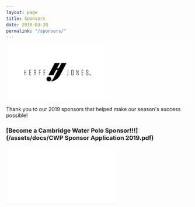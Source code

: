 ```yaml
---
layout: page
title: Sponsors
date: 2018-03-20
permalink: "/sponsors/"
---
```


<!-- <div class="row">
    
<img class="col-xs-4 mb-2 p-2" src="/assets/images/sponsors/el-don-color.jpg" height="150px"/>
<img class="col-xs-4 mb-2 p-2" src="/assets/images/sponsors/hj-color.jpg" height="150px"/>
<img class="col-xs-4 mb-2 p-2" src="/assets/images/sponsors/hillhouse.png" height="150px"/>
<img class="col-xs-4 mb-2 p-2" src="/assets/images/sponsors/image-freeway.png" height="150px"/>
<img class="col-xs-4 mb-2 p-2" src="/assets/images/sponsors/provenance.png" height="150px"/>

</div> -->
<div class="row rounded m-2 text-center" style="background-color: rgba(255, 255, 255, 0.8)">
    
<!-- <img class="col-xs-2 mb-2 p-2" src="/assets/images/sponsors/el-don-color-edited.png" height="150px"/> -->
<img class="col-xs-2 m-auto p-2 mw-100 d-block" src="/assets/images/sponsors/hj-color-edited.png" height="150px"/>

</div>

<p class="mb-4">Thank you to our 2019 sponsors that helped make our season's success possible!</p>

<div class="text-center mt-4">

### [Become a Cambridge Water Polo Sponsor!!!](/assets/docs/CWP Sponsor Application 2019.pdf)

</div>

<div class="text-center mb-4">

<embed class="pdf-form" src="/assets/docs/CWP Sponsor Application 2019.pdf"/>

</div>
